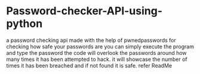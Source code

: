 # Password-checker-API-using-python
a password checking api made with the help of pwnedpasswords for checking how safe your passwords are you can simply execute the program and type the password the code will overlook the passwords around how many times it has been attempted to hack. it will showcase the number of  times it has been breached and if not found it is safe. refer ReadMe
